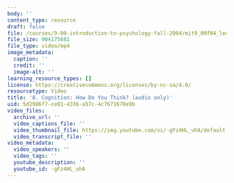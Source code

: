 ```yaml
---
body: ''
content_type: resource
draft: false
file: /courses/9-00-introduction-to-psychology-fall-2004/mit9_00f04_lec08_360p_16_9.mp4
file_size: 904175681
file_type: video/mp4
image_metadata:
  caption: ''
  credit: ''
  image-alt: ''
learning_resource_types: []
license: https://creativecommons.org/licenses/by-nc-sa/4.0/
resourcetype: Video
title: '8. Cognition: How Do You Think? (audio only)'
uid: 5d2986f7-ce81-4336-a57c-4c7671670e9b
video_files:
  archive_url: ''
  video_captions_file: ''
  video_thumbnail_file: https://img.youtube.com/vi/-gFz4HL_uhA/default.jpg
  video_transcript_file: ''
video_metadata:
  video_speakers: ''
  video_tags: ''
  youtube_description: ''
  youtube_id: -gFz4HL_uhA
---
```

